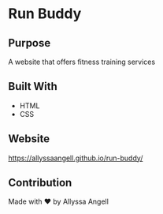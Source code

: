 # Run Buddy

## Purpose
A website that offers fitness training services

## Built With
* HTML
* CSS

## Website
https://allyssaangell.github.io/run-buddy/

## Contribution
Made with ❤️ by Allyssa Angell
